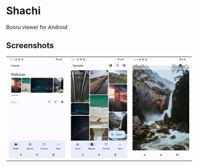 # Shachi

Booru viewer for Android

## Screenshots

||||
|---|---|---|
|![Home](.github/screenshots/home.jpg)|![Browse](.github/screenshots/browse.jpg)|![Post](.github/screenshots/post.jpg)
